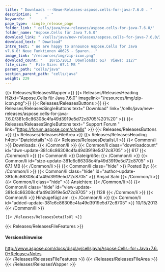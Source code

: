 ```yaml
---
title: " Downloads ---Neue-Releases-aspose.cells-for-java-7.6.0 . "
description:  "    . " 
keywords:  "    . " 
page_type:  single_release_page
folder_link: " cells/java/new-releases/aspose.cells-for-java-7.6.0/"
folder_name: "Aspose.Cells für Java 7.6.0"
download_link: " /cells/java/new-releases/aspose.cells-for-java-7.6.0/381c6c86308c4fa49d3919e5d72c8705"
download_text: " Download"
Intro_text: " We are happy to announce Aspose.Cells for Java
v7.6.0! Neue Funktionen 40625 - Sparen..."
image_link: "/resources/img/zip-icon.png"
download_count: "   10/15/2013  Downloads: 617  Views: 1127"
file_size: "  File Size: 67.1 MB "
parent_path: "cells/java"
section_parent_path: "cells/java"
weight: 229
---
```


{{< Releases/ReleasesWapper >}}
  {{< Releases/ReleasesHeading H2txt="Aspose.Cells für Java 7.6.0" imagelink="/resources/img/zip-icon.png">}}
  {{< Releases/ReleasesButtons >}}
    {{< Releases/ReleasesSingleButtons text=" Download" link="/cells/java/new-releases/aspose.cells-for-java-7.6.0/381c6c86308c4fa49d3919e5d72c8705%20%20" >}}
    {{< Releases/ReleasesSingleButtons text=" Support Forum " link="https://forum.aspose.com/c/cells" >}}
  {{< Releases/ReleasesButtons >}}
  {{< Releases/ReleasesFileArea >}}
    {{< Releases/ReleasesHeading h4txt="Dateidetails">}}
    {{< Releases/ReleasesDetailsUl >}}
            {{< Common/li >}} Downloads: {{< /Common/li >}}
      {{< Common/li class="downloadcount" id="dwn-update-381c6c86308c4fa49d3919e5d72c8705" >}} 617 {{< /Common/li >}}
      {{< Common/li >}} Dateigröße: {{< /Common/li >}}
      {{< Common/li id="size-update-381c6c86308c4fa49d3919e5d72c8705" >}} 67.1 MB {{< /Common/li >}} 
      {{< Common/li  class="hide" >}} Posted By: {{< /Common/li >}} 
      {{< Common/li class="hide" id="author-update-381c6c86308c4fa49d3919e5d72c8705" >}} Amjad Sahi {{< /Common/li >}}
      {{< Common/li class="hide" >}} Ansichten: {{< /Common/li >}}
      {{< Common/li class="hide" id="view-update-381c6c86308c4fa49d3919e5d72c8705" >}} 1128 {{< /Common/li >}}
      {{< Common/li >}} Hinzugefügt am: {{< /Common/li >}}
      {{< Common/li id="added-update-381c6c86308c4fa49d3919e5d72c8705" >}} 10/15/2013 {{< /Common/li >}} 

    {{< /Releases/ReleasesDetailsUl >}}

  {{< Releases/ReleasesFileFeatures >}}
      <h4>Versionshinweise</h4><div> <a href="http://www.aspose.com/docs/display/cellsjava/Aspose.Cells+for+Java+7.6.0+Release+Notes">http://www.aspose.com/docs/display/cellsjava/Aspose.Cells+for+Java+7.6.0+Release+Notes</a></div>
  {{< /Releases/ReleasesFileFeatures >}}
 {{< /Releases/ReleasesFileArea >}}
{{< /Releases/ReleasesWapper >}}



